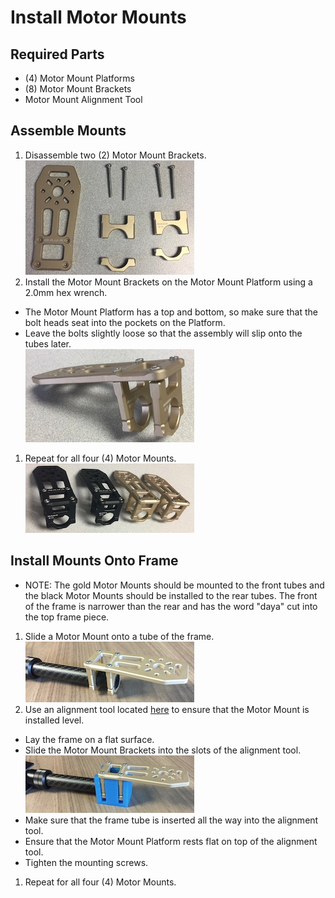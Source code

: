 Install Motor Mounts
==

Required Parts
--

- (4) Motor Mount Platforms
- (8) Motor Mount Brackets
- Motor Mount Alignment Tool


Assemble Mounts
--

1. Disassemble two (2) Motor Mount Brackets.\
  ![Motor Mount Parts](images/motor_mount_parts.jpg)
1. Install the Motor Mount Brackets on the Motor Mount Platform using a 2.0mm hex wrench.
  - The Motor Mount Platform has a top and bottom, so make sure that the bolt heads seat into the pockets on the Platform.
  - Leave the bolts slightly loose so that the assembly will slip onto the tubes later.\
  ![Assebled Motor Mount](images/assembled_motor_mount.jpg)
1. Repeat for all four (4) Motor Mounts.\
  ![4 Motor Mounts](images/4_motor_mounts.jpg)

Install Mounts Onto Frame
--

- NOTE: The gold Motor Mounts should be mounted to the front tubes and the black Motor Mounts should be installed to the rear tubes. The front of the frame is narrower than the rear and has the word "daya" cut into the top frame piece.

1. Slide a Motor Mount onto a tube of the frame.\
  ![Motor Mount on Frame](images/motor_mount_on_frame.jpg)
1. Use an alignment tool located [here](../3d_models/motor_mount_alignment_tool) to ensure that the Motor Mount is installed level.
  - Lay the frame on a flat surface.
  - Slide the Motor Mount Brackets into the slots of the alignment tool.\
  ![Motor Mount on Tool](images/motor_mount_on_tool.jpg)
  - Make sure that the frame tube is inserted all the way into the alignment tool.
  - Ensure that the Motor Mount Platform rests flat on top of the alignment tool.
  - Tighten the mounting screws.
1. Repeat for all four (4) Motor Mounts.
